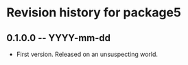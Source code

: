 # Revision history for package5

## 0.1.0.0 -- YYYY-mm-dd

* First version. Released on an unsuspecting world.
